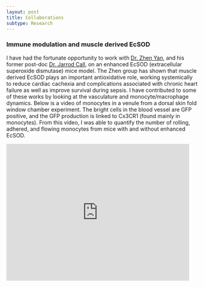 ```yaml
---
layout: post
title: Collaborations
subtype: Research
---
```


### Immune modulation and muscle derived EcSOD

I have had the fortunate opportunity to work with [Dr. Zhen Yan](http://faculty.virginia.edu/yanlab/), and his former post-doc [Dr. Jarrod Call](https://coe.uga.edu/directory/profiles/call), on an enhanced EcSOD (extracellular superoxide dismutase) mice model.
The Zhen group has shown that muscle derived EcSOD plays an important antioxidative role, working systemically to reduce cardiac cachexia and complications associated with chronic heart failure as well as improve survival during sepsis.
I have contributed to some of these works by looking at the vasculature and monocyte/macrophage dynamics.
Below is a video of monocytes in a venule from a dorsal skin fold window chamber experiment.
The bright cells in the blood vessel are GFP positive, and the GFP production is linked to Cx3CR1 (found mainly in monocytes).
From this video, I was able to quantify the number of rolling, adhered, and flowing monocytes from mice with and without enhanced EcSOD.

<iframe width="480" align="middle" height="360" src="https://www.youtube.com/embed/T05BE9AB124?rel=0&amp;controls=0&amp;showinfo=0&autoplay=1" frameborder="0"></iframe>
